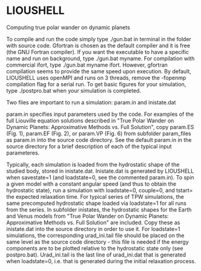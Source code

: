 # LIOUSHELL
Computing true polar wander on dynamic planets

To compile and run the code simply type ./gun.bat in terminal in the folder with source code. Gfortran is chosen as the default compiler and it is free (the GNU Fortran compiler). If you want the executable to have a specific name and run on background, type ./gun.bat myname. For compilation with commercial ifort, type ./gun.bat myname ifort. However, gfortran compilation seems to provide the same speed upon execution. By default, LIOUSHELL uses openMPI and runs on 3 threads, remove the -fopenmp compilation flag for a serial run. To get basic figures for your simulation, type ./postpro.bat when your simulation is completed.

Two files are important to run a simulation: param.in and inistate.dat

param.in specifies input parameters used by the code. For examples of the full Liouville equation solutions described in "True Polar Wander on Dynamic Planets: Approximative Methods vs. Full Solution", copy param.ES (Fig. 1), param.EF (Fig. 2), or param.VP (Fig. 6) from subfolder param_files as param.in into the source code directory. See the default param.in in the source directory for a brief description of each of the typical input parameteres. 

Typically, each simulation is loaded from the hydrostatic shape of the studied body, stored in inistate.dat. Inistate.dat is generated by LIOUSHELL when savestate=1 (and loadstate=0, see the commented param.in). To spin a given model with a constant angular speed (and thus to obtain the hydrostatic state), run a simulation with loadstate=0, couple=0, and tstart= the expected relaxation time. For typical series of TPW simulations, the same precomputed hydrostatic shape loaded via loadstate=1 for all runs from the series. In subfolder inistates, the hydrostatic shapes for the Earth and Venus models from "True Polar Wander on Dynamic Planets: Approximative Methods vs. Full Solution" are included. Copy these as inistate.dat into the source directory in order to use it. For loadstate=1 simulations, the corresponding urad_ini.tail file should be placed on the same level as the source code directory - this file is needed if the energy components are to be plotted relative to the hydrostatic state only (see postpro.bat). Urad_ini.tail is the last line of urad_ini.dat that is generated when loadstate=0, i.e. that is generated during the initial relaxation process.

